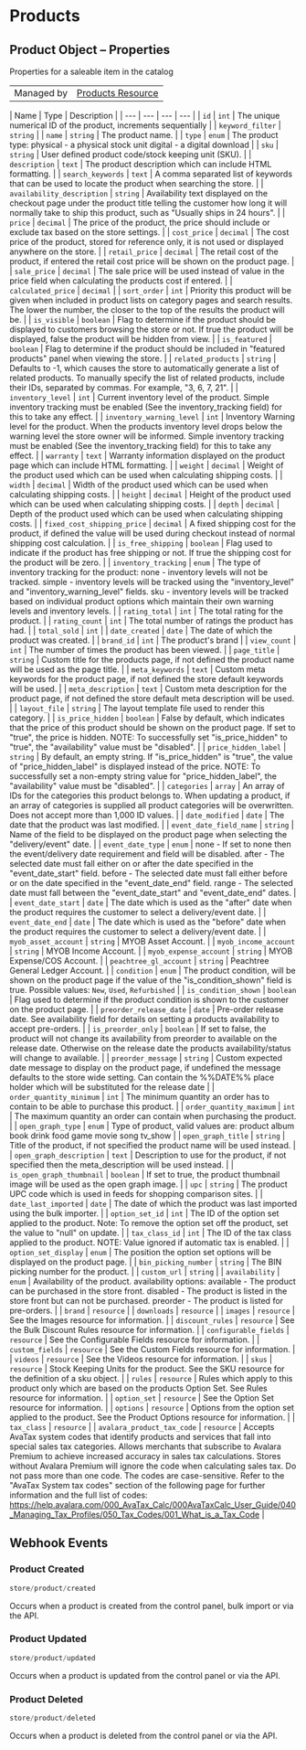 # Products

## Product Object – Properties

Properties for a saleable item in the catalog

|||
|---|---|
| Managed by | [Products Resource](/api/?BasicAuth#products-resource)

| Name | Type | Description |
| --- | --- | --- | --- |
| `id` | `int` | The unique numerical ID of the product, increments sequentially |
| `keyword_filter` | `string` |
| `name` | `string` | The product name. |
| `type` | `enum` | The product type: physical - a physical stock unit digital - a digital download |
| `sku` | `string` | User defined product code/stock keeping unit (SKU). |
| `description` | `text` | The product description which can include HTML formatting. |
| `search_keywords` | `text` | A comma separated list of keywords that can be used to locate the product when searching the store. |
| `availability_description` | `string` | Availability text displayed on the checkout page under the product title telling the customer how long it will normally take to ship this product, such as "Usually ships in 24 hours". |
| `price` | `decimal` | The price of the product, the price should include or exclude tax based on the store settings. |
| `cost_price` | `decimal` | The cost price of the product, stored for reference only, it is not used or displayed anywhere on the store. |
| `retail_price` | `decimal` | The retail cost of the product, if entered the retail cost price will be shown on the product page. |
| `sale_price` | `decimal` | The sale price will be used instead of value in the price field when calculating the products cost if entered. |
| `calculated_price` | `decimal` |
| `sort_order` | `int` | Priority this product will be given when included in product lists on category pages and search results. The lower the number, the closer to the top of the results the product will be. |
| `is_visible` | `boolean` | Flag to determine if the product should be displayed to customers browsing the store or not. If true the product will be displayed, false the product will be hidden from view. |
| `is_featured` | `boolean` | Flag to determine if the product should be included in "featured products" panel when viewing the store. |
| `related_products` | `string` | Defaults to -1, which causes the store to automatically generate a list of related products. To manually specify the list of related products, include their IDs, separated by commas. For example, "3, 6, 7, 21". |
| `inventory_level` | `int` | Current inventory level of the product. Simple inventory tracking must be enabled (See the inventory_tracking field) for this to take any effect. |
| `inventory_warning_level` | `int` | Inventory Warning level for the product. When the products inventory level drops below the warning level the store owner will be informed. Simple inventory tracking must be enabled (See the inventory_tracking field) for this to take any effect. |
| `warranty` | `text` | Warranty information displayed on the product page which can include HTML formatting. |
| `weight` | `decimal` | Weight of the product used which can be used when calculating shipping costs. |
| `width` | `decimal` | Width of the product used which can be used when calculating shipping costs. |
| `height` | `decimal` | Height of the product used which can be used when calculating shipping costs. |
| `depth` | `decimal` | Depth of the product used which can be used when calculating shipping costs. |
| `fixed_cost_shipping_price` | `decimal` | A fixed shipping cost for the product, if defined the value will be used during checkout instead of normal shipping cost calculation. |
| `is_free_shipping` | `boolean` | Flag used to indicate if the product has free shipping or not. If true the shipping cost for the product will be zero. |
| `inventory_tracking` | `enum` | The type of inventory tracking for the product: none - inventory levels will not be tracked. simple - inventory levels will be tracked using the "inventory_level" and "inventory_warning_level" fields. sku - inventory levels will be tracked based on individual product options which maintain their own warning levels and inventory levels. |
| `rating_total` | `int` | The total rating for the product. |
| `rating_count` | `int` | The total number of ratings the product has had. |
| `total_sold` | `int` |
| `date_created` | `date` | The date of which the product was created. |
| `brand_id` | `int` | The product's brand |
| `view_count` | `int` | The number of times the product has been viewed. |
| `page_title` | `string` | Custom title for the products page, if not defined the product name will be used as the page title. |
| `meta_keywords` | `text` | Custom meta keywords for the product page, if not defined the store default keywords will be used. |
| `meta_description` | `text` | Custom meta description for the product page, if not defined the store default meta description will be used. |
| `layout_file` | `string` | The layout template file used to render this category. |
| `is_price_hidden` | `boolean` | False by default, which indicates that the price of this product should be shown on the product page. If set to "true", the price is hidden. NOTE: To successfully set "is_price_hidden" to "true", the "availability" value must be "disabled". |
| `price_hidden_label` | `string` | By default, an empty string. If "is_price_hidden" is "true", the value of "price_hidden_label" is displayed instead of the price. NOTE: To successfully set a non-empty string value for "price_hidden_label", the "availability" value must be "disabled". |
| `categories` | `array` | An array of IDs for the categories this product belongs to. When updating a product, if an array of categories is supplied all product categories will be overwritten. Does not accept more than 1,000 ID values. |
| `date_modified` | `date` | The date that the product was last modified. |
| `event_date_field_name` | `string` | Name of the field to be displayed on the product page when selecting the "delivery/event" date. |
| `event_date_type` | `enum` | none - If set to none then the event/delivery date requirement and field will be disabled. after - The selected date must fall either on or after the date specified in the "event_date_start" field. before - The selected date must fall either before or on the date specified in the "event_date_end" field. range - The selected date must fall between the "event_date_start" and "event_date_end" dates. |
| `event_date_start` | `date` | The date which is used as the "after" date when the product requires the customer to select a delivery/event date. |
| `event_date_end` | `date` | The date which is used as the "before" date when the product requires the customer to select a delivery/event date. |
| `myob_asset_account` | `string` | MYOB Asset Account. |
| `myob_income_account` | `string` | MYOB Income Account. |
| `myob_expense_account` | `string` | MYOB Expense/COS Account. |
| `peachtree_gl_account` | `string` | Peachtree General Ledger Account. |
| `condition` | `enum` | The product condition, will be shown on the product page if the value of the "is_condition_shown" field is true. Possible values: `New`, `Used`, `Refurbished` |
| `is_condition_shown` | `boolean` | Flag used to determine if the product condition is shown to the customer on the product page. |
| `preorder_release_date` | `date` | Pre-order release date. See availability field for details on setting a products availability to accept pre-orders. |
| `is_preorder_only` | `boolean` | If set to false, the product will not change its availability from preorder to available on the release date. Otherwise on the release date the products availability/status will change to available. |
| `preorder_message` | `string` | Custom expected date message to display on the product page, if undefined the message defaults to the store wide setting. Can contain the %%DATE%% place holder which will be substituted for the release date |
| `order_quantity_minimum` | `int` | The minimum quantity an order has to contain to be able to purchase this product. |
| `order_quantity_maximum` | `int` | The maximum quantity an order can contain when purchasing the product. |
| `open_graph_type` | `enum` | Type of product, valid values are: product album book drink food game movie song tv_show |
| `open_graph_title` | `string` | Title of the product, if not specified the product name will be used instead. |
| `open_graph_description` | `text` | Description to use for the product, if not specified then the meta_description will be used instead. |
| `is_open_graph_thumbnail` | `boolean` | If set to true, the product thumbnail image will be used as the open graph image. |
| `upc` | `string` | The product UPC code which is used in feeds for shopping comparison sites. |
| `date_last_imported` | `date` | The date of which the product was last imported using the bulk importer. |
| `option_set_id` | `int` | The ID of the option set applied to the product. Note: To remove the option set off the product, set the value to "null" on update. |
| `tax_class_id` | `int` | The ID of the tax class applied to the product. NOTE: Value ignored if automatic tax is enabled. |
| `option_set_display` | `enum` | The position the option set options will be displayed on the product page. |
| `bin_picking_number` | `string` | The BIN picking number for the product. |
| `custom_url` | `string` |
| `availability` | `enum` | Availability of the product. availability options: available - The product can be purchased in the store front. disabled - The product is listed in the store front but can not be purchased. preorder - The product is listed for pre-orders. |
| `brand` | `resource` |
| `downloads` | `resource` |
| `images` | `resource` | See the Images resource for information. |
| `discount_rules` | `resource` | See the Bulk Discount Rules resource for information. |
| `configurable_fields` | `resource` | See the Configurable Fields resource for information. |
| `custom_fields` | `resource` | See the Custom Fields resource for information. |
| `videos` | `resource` | See the Videos resource for information. |
| `skus` | `resource` | Stock Keeping Units for the product. See the SKU resource for the definition of a sku object. |
| `rules` | `resource` | Rules which apply to this product only which are based on the products Option Set. See Rules resource for information. |
| `option_set` | `resource` | See the Option Set resource for information. |
| `options` | `resource` | Options from the option set applied to the product. See the Product Options resource for information. |
| `tax_class` | `resource` |
| `avalara_product_tax_code` | `resource` | Accepts AvaTax system codes that identify products and services that fall into special sales tax categories. Allows merchants that subscribe to Avalara Premium to achieve increased accuracy in sales tax calculations. Stores without Avalara Premium will ignore the code when calculating sales tax. Do not pass more than one code. The codes are case-sensitive. Refer to the "AvaTax System tax codes" section of the following page for further information and the full list of codes: https://help.avalara.com/000_AvaTax_Calc/000AvaTaxCalc_User_Guide/040_Managing_Tax_Profiles/050_Tax_Codes/001_What_is_a_Tax_Code |

## Webhook Events

### Product Created

```js
store/product/created
```

Occurs when a product is created from the control panel, bulk import or via the API.

### Product Updated

```js
store/product/updated
```

Occurs when a product is updated from the control panel or via the API.


### Product Deleted

```js
store/product/deleted
```

Occurs when a product is deleted from the control panel or via the API.